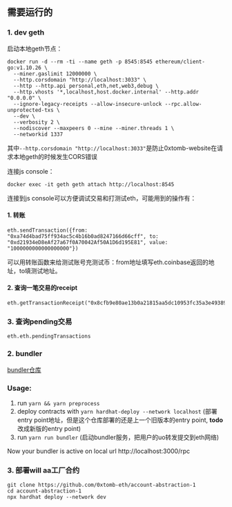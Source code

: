 

## 需要运行的

### 1. dev geth

启动本地geth节点：
```shell
docker run -d --rm -ti --name geth -p 8545:8545 ethereum/client-go:v1.10.26 \
  --miner.gaslimit 12000000 \
  --http.corsdomain "http://localhost:3033" \
  --http --http.api personal,eth,net,web3,debug \
  --http.vhosts '*,localhost,host.docker.internal' --http.addr "0.0.0.0" \
  --ignore-legacy-receipts --allow-insecure-unlock --rpc.allow-unprotected-txs \
  --dev \
  --verbosity 2 \
  --nodiscover --maxpeers 0 --mine --miner.threads 1 \
  --networkid 1337
```

其中`--http.corsdomain "http://localhost:3033"`是防止0xtomb-website在请求本地geth的时候发生CORS错误

连接js console：

```shell
docker exec -it geth geth attach http://localhost:8545
```

连接到js console可以方便调试交易和打测试eth，可能用到的操作有：

#### 1. 转账
```shell
eth.sendTransaction({from: "0xa74d4bad75ff934ac5c4b16b0ad8247166d66cff", to: "0xd21934eD8eAf27a67f0A70042Af50A1D6d195E81", value: "1000000000000000000"})
```
可以用转账函数来给测试账号充测试币：from地址填写eth.coinbase返回的地址，to填测试地址。

#### 2. 查询一笔交易的receipt
```shell
eth.getTransactionReceipt("0x8cfb9e80ae13b0a21815aa5dc10953fc35a3e49389abb1d9339a6ac01b9537e3")
```

### 3. 查询pending交易
```shell
eth.eth.pendingTransactions
```

### 2. bundler

[bundler仓库](https://github.com/eth-infinitism/bundler)

### Usage: 
1. run `yarn && yarn preprocess`
2. deploy contracts with `yarn hardhat-deploy --network localhost` (部署entry point地址，但是这个仓库部署的还是上一个旧版本的entry point, **todo** 改成新版的entry point)
3. run `yarn run bundler` (启动bundler服务，把用户的uo转发提交到eth网络)

Now your bundler is active on local url http://localhost:3000/rpc    

### 3. 部署will aa工厂合约
```shell
git clone https://github.com/0xtomb-eth/account-abstraction-1
cd account-abstraction-1
npx hardhat deploy --network dev
```